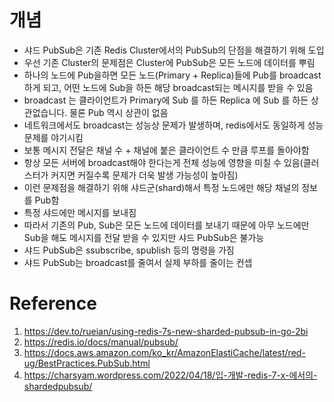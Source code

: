 # 개념
* 샤드 PubSub은 기존 Redis Cluster에서의 PubSub의 단점을 해결하기 위해 도입
* 우선 기존 Cluster의 문제점은 Cluster에 PubSub은 모든 노드에 데이터를 뿌림
* 하나의 노드에 Pub을하면 모든 노드(Primary + Replica)들에 Pub를 broadcast하게 되고, 어떤 노드에 Sub을 하든 해당 broadcast되는 메시지를 받을 수 있음
* broadcast 는 클라이언트가 Primary에 Sub 를 하든 Replica 에 Sub 를 하든 상관없습니다. 물론 Pub 역시 상관이 없음
* 네트워크에서도 broadcast는 성능상 문제가 발생하며, redis에서도 동일하게 성능문제를 야기시킴
* 보통 메시지 전달은 채널 수 + 채널에 붙은 클라이언트 수 만큼 루프를 돌아야함
* 항상 모든 서버에 broadcast해야 한다는게 전체 성능에 영향을 미칠 수 있음(클러스터가 커지면 커질수록 문제가 더욱 발생 가능성이 높아짐)
* 이런 문제점을 해결하기 위해 샤드군(shard)해서 특정 노드에만 해당 채널의 정보를 Pub함
* 특정 샤드에만 메시지를 보내짐
* 따라서 기존의 Pub, Sub은 모든 노드에 데이터를 보내기 때문에 아무 노드에만 Sub을 해도 메시지를 전달 받을 수 있지만 샤드 PubSub은 불가능
* 샤드 PubSub은 ssubscribe, spublish 등의 명령을 가짐
* 샤드 PubSub는 broadcast를 줄여서 실제 부하를 줄이는 컨셉

# Reference
1. https://dev.to/rueian/using-redis-7s-new-sharded-pubsub-in-go-2bi
1. https://redis.io/docs/manual/pubsub/
1. https://docs.aws.amazon.com/ko_kr/AmazonElastiCache/latest/red-ug/BestPractices.PubSub.html
1. https://charsyam.wordpress.com/2022/04/18/입-개발-redis-7-x-에서의-shardedpubsub/
